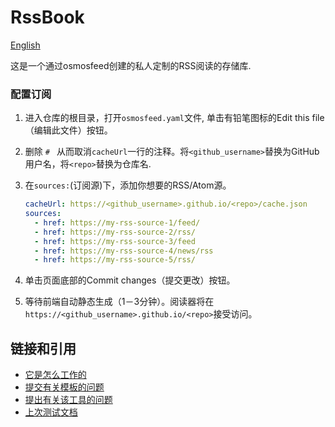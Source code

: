 # RssBook

[English](./README_en.md)

这是一个通过osmosfeed创建的私人定制的RSS阅读的存储库.

### 配置订阅

1. 进入仓库的根目录，打开`osmosfeed.yaml`文件, 单击有铅笔图标的Edit this file（编辑此文件）按钮。
2. 删除 `# ` 从而取消`cacheUrl`一行的注释。将`<github_username>`替换为GitHub用户名，将`<repo>`替换为仓库名.
3. 在`sources:`(订阅源)下，添加你想要的RSS/Atom源。

   ```yaml
   cacheUrl: https://<github_username>.github.io/<repo>/cache.json
   sources:
     - href: https://my-rss-source-1/feed/
     - href: https://my-rss-source-2/rss/
     - href: https://my-rss-source-3/feed
     - href: https://my-rss-source-4/news/rss
     - href: https://my-rss-source-5/rss/
   ```

4. 单击页面底部的Commit changes（提交更改）按钮。
5. 等待前端自动静态生成（1－3分钟）。阅读器将在`https://<github_username>.github.io/<repo>`接受访问。

## 链接和引用

- [它是怎么工作的](https://github.com/osmoscraft/osmosfeed#osmosfeed)
- [提交有关模板的问题](https://github.com/osmoscraft/osmosfeed-template)
- [提出有关该工具的问题](https://github.com/osmoscraft/osmosfeed)
- [上次测试文档](https://github.com/osmoscraft/osmosfeed)
